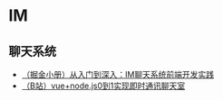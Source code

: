 # IM

## 聊天系统
+ [（掘金小册）从入门到深入：IM聊天系统前端开发实践](https://juejin.im/book/5c47343bf265da612b13e5c0)
+ [（B站）vue+node.js0到1实现即时通讯聊天室](https://space.bilibili.com/485469670/video?tid=0&keyword=&order=pubdate)